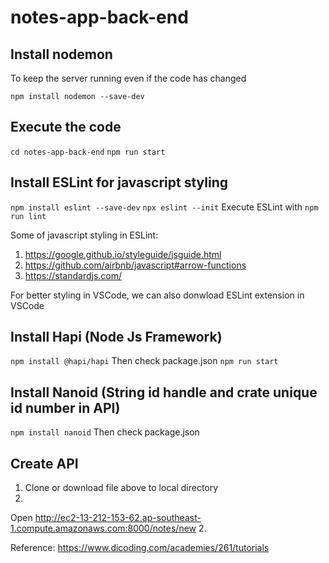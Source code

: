 # notes-app-back-end

## Install nodemon 
To keep the server running even if the code has changed

`npm install nodemon --save-dev`

## Execute the code

`cd notes-app-back-end`
`npm run start`

## Install ESLint for javascript styling

`npm install eslint --save-dev`
`npx eslint --init`
Execute ESLint with
`npm run lint`

Some of javascript styling in ESLint:
1. https://google.github.io/styleguide/jsguide.html
2. https://github.com/airbnb/javascript#arrow-functions
3. https://standardjs.com/

For better styling in VSCode, we can also donwload ESLint extension in VSCode

## Install Hapi (Node Js Framework)
`npm install @hapi/hapi`
Then check package.json
`npm run start`

## Install Nanoid (String id handle and crate unique id number in API)
`npm install nanoid`
Then check package.json

## Create API
1. Clone or download file above to local directory
2. 
Open http://ec2-13-212-153-62.ap-southeast-1.compute.amazonaws.com:8000/notes/new
2. 

Reference: https://www.dicoding.com/academies/261/tutorials
